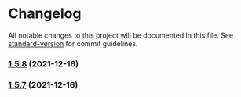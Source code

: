 # Changelog

All notable changes to this project will be documented in this file. See [standard-version](https://github.com/conventional-changelog/standard-version) for commit guidelines.

### [1.5.8](https://github.com/marcelrsoub/react-pic-gallery/compare/v1.5.7...v1.5.8) (2021-12-16)

### [1.5.7](https://github.com/marcelrsoub/react-pic-gallery/compare/v1.3.9...v1.5.7) (2021-12-16)
